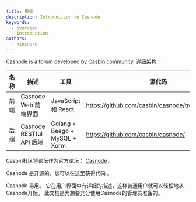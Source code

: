 ```yaml
---
title: 概览
description: Introduction to Casnode
keywords:
  - overview
  - introduction
authors:
  - kininaru
---
```


Casnode is a forum developed by [Casbin community](https://casbin.org/). 详细架构：

| 名称 | 描述                     | 工具                            | 源代码                                               |
| -- | ---------------------- | ----------------------------- | ------------------------------------------------- |
| 前端 | Casnode Web 前端界面       | JavaScript 和 React            | https://github.com/casbin/casnode/tree/master/web |
| 后端 | Casnode RESTful API 后端 | Golang + Beego + MySQL + Xorm | https://github.com/casbin/casnode/                |

 Casbin社区将论坛作为官方论坛： [Casnode](https://forum.casbin.com/) 。

Casnode 是开源的，您可以在这里获得代码 [](https://github.com/casbin/casnode)。

Casnode 易用。 它在用户界面中有详细的描述，这样普通用户就可以轻松地从Casnode开始。 此文档是为想要充分使用Casnode的管理员准备的。